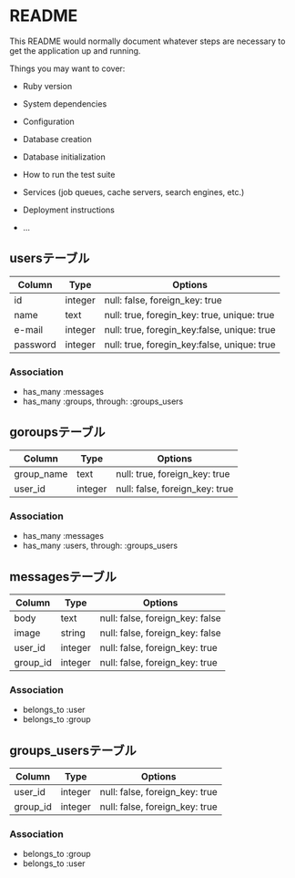 # README

This README would normally document whatever steps are necessary to get the
application up and running.

Things you may want to cover:

* Ruby version

* System dependencies

* Configuration

* Database creation

* Database initialization

* How to run the test suite

* Services (job queues, cache servers, search engines, etc.)

* Deployment instructions

* ...

## usersテーブル

|Column|Type|Options|
|------|----|-------|
|id|integer|null: false, foreign_key: true|
|name|text|null: true, foregin_key: true, unique: true|
|e-mail|integer|null: true, foregin_key:false, unique: true|
|password|integer|null: true, foregin_key:false, unique: true|

### Association
- has_many :messages
- has_many :groups, through: :groups_users

## goroupsテーブル

|Column|Type|Options|
|------|----|-------|
|group_name|text|null: true, foreign_key: true|
|user_id|integer|null: false, foreign_key: true|

### Association
- has_many :messages
- has_many :users, through: :groups_users

## messagesテーブル

|Column|Type|Options|
|------|----|-------|
|body|text|null: false, foreign_key: false|
|image|string|null: false, foreign_key: false|
|user_id|integer|null: false, foreign_key: true|
|group_id|integer|null: false, foreign_key: true|

### Association
- belongs_to :user
- belongs_to :group

## groups_usersテーブル

|Column|Type|Options|
|------|----|-------|
|user_id|integer|null: false, foreign_key: true|
|group_id|integer|null: false, foreign_key: true|

### Association
- belongs_to :group
- belongs_to :user